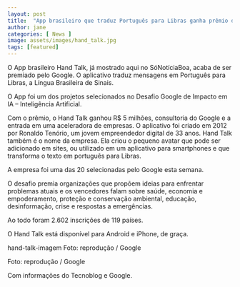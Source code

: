```yaml
---
layout: post
title:  "App brasileiro que traduz Português para Libras ganha prêmio do Google"
author: jane
categories: [ News ]
image: assets/images/hand_talk.jpg
tags: [featured]
---
```

O App brasileiro Hand Talk, já mostrado aqui no SóNotíciaBoa, acaba de ser premiado pelo Google. O aplicativo traduz mensagens em Português para Libras, a Língua Brasileira de Sinais.

O App foi um dos projetos selecionados no Desafio Google de Impacto em IA – Inteligência Artificial.

Com o prêmio, o Hand Talk ganhou R$ 5 milhões, consultoria do Google e a entrada em uma aceleradora de empresas.
O aplicativo foi criado em 2012 por Ronaldo Tenório, um jovem empreendedor digital de 33 anos.
Hand Talk também é o nome da empresa. Ela criou o pequeno avatar que pode ser adicionado em sites, ou utilizado em um aplicativo para smartphones e que transforma o texto em português para Libras.

<script async src="https://pagead2.googlesyndication.com/pagead/js/adsbygoogle.js"></script>
<!-- Informat -->
<ins class="adsbygoogle"
     style="display:block"
     data-ad-client="ca-pub-2838251107855362"
     data-ad-slot="2327980059"
     data-ad-format="auto"
     data-full-width-responsive="true"></ins>
<script>
(adsbygoogle = window.adsbygoogle || []).push({});
</script>

A empresa foi uma das 20 selecionadas pelo Google esta semana.

O desafio premia organizações que propõem ideias para enfrentar problemas atuais e os vencedores falam sobre saúde, economia e empoderamento, proteção e conservação ambiental, educação, desinformação, crise e respostas a emergências.

Ao todo foram 2.602 inscrições de 119 países.

O Hand Talk está disponível para Android e iPhone, de graça.

hand-talk-imagem
Foto: reprodução / Google

Foto: reprodução / Google

Com informações do Tecnoblog e Google.
